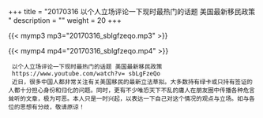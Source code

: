 +++
title = "20170316  以个人立场评论一下现时最热门的话题 美国最新移民政策 "
description = ""
weight = 20
+++

{{< mymp3 mp3="20170316_sblgfzeqo.mp3" >}}

{{< mymp4 mp4="20170316_sblgfzeqo.mp4" >}}

     以个人立场评论一下现时最热门的话题 美国最新移民政策 
     https://www.youtube.com/watch?v= sbLgFzeQo 
     近日，很多中国人都非常关注有关美国移民的最新立法草拟。大多数持有绿卡或只持有签证的人都十分担心身份和归化的问题。同时，更有不少唯恐天下不乱的庸人在朋友圈中传播各种危言耸听的文章，极为可恶。本人只是一时兴起，以表达一下自己对这个情况的观点与立场。如与各位的思想有分歧，敬请原谅！ 
